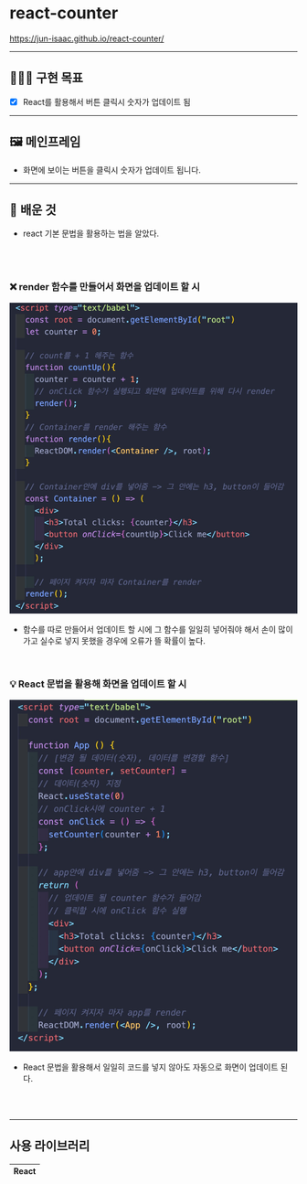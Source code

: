 # react-counter
https://jun-isaac.github.io/react-counter/

-----------------
## 🧑🏻‍💻 구현 목표

- [x] React를 활용해서 버튼 클릭시 숫자가 업데이트 됨

-----------------
## 🖼 메인프레임

* 화면에 보이는 버튼을 클릭시 숫자가 업데이트 됩니다.

------------------
## 📕 배운 것

* react 기본 문법을 활용하는 법을 알았다.

<br><br>

### ❌ render 함수를 만들어서 화면을 업데이트 할 시
<img src="./rerender.jpg" width="850">

* 함수를 따로 만들어서 업데이트 할 시에 그 함수를 일일히 넣어줘야 해서 손이 많이 가고 실수로 넣지 못했을 경우에 오류가 뜰 확률이 높다.

<br>

### 💡 React 문법을 활용해 화면을 업데이트 할 시
<img src="./setCount.jpg" width="850">

* React 문법을 활용해서 일일히 코드를 넣지 않아도 자동으로 화면이 업데이트 된다.

<br><br>

----

## 사용 라이브러리
|React|
|---|
